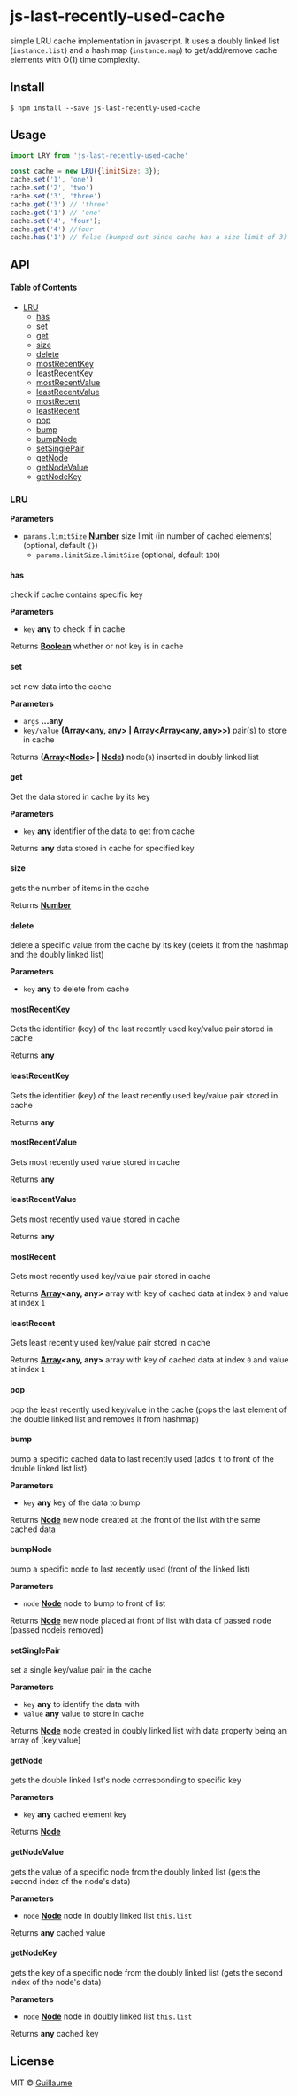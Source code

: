 # js-last-recently-used-cache

simple LRU cache implementation in javascript. It uses a doubly linked list (`instance.list`) and a hash map (`instance.map`) to get/add/remove cache elements with O(1) time complexity.

## Install

    $ npm install --save js-last-recently-used-cache

## Usage

```js
import LRY from 'js-last-recently-used-cache'

const cache = new LRU({limitSize: 3});
cache.set('1', 'one')
cache.set('2', 'two')
cache.set('3', 'three')
cache.get('3') // 'three'
cache.get('1') // 'one'
cache.set('4', 'four');
cache.get('4') //four
cache.has('1') // false (bumped out since cache has a size limit of 3)
```

## API

<!-- Generated by documentation.js. Update this documentation by updating the source code. -->

#### Table of Contents

-   [LRU](#lru)
    -   [has](#has)
    -   [set](#set)
    -   [get](#get)
    -   [size](#size)
    -   [delete](#delete)
    -   [mostRecentKey](#mostrecentkey)
    -   [leastRecentKey](#leastrecentkey)
    -   [mostRecentValue](#mostrecentvalue)
    -   [leastRecentValue](#leastrecentvalue)
    -   [mostRecent](#mostrecent)
    -   [leastRecent](#leastrecent)
    -   [pop](#pop)
    -   [bump](#bump)
    -   [bumpNode](#bumpnode)
    -   [setSinglePair](#setsinglepair)
    -   [getNode](#getnode)
    -   [getNodeValue](#getnodevalue)
    -   [getNodeKey](#getnodekey)

### LRU

**Parameters**

-   `params.limitSize` **[Number](https://developer.mozilla.org/docs/Web/JavaScript/Reference/Global_Objects/Number)** size limit (in number of cached elements) (optional, default `{}`)
    -   `params.limitSize.limitSize`   (optional, default `100`)

#### has

check if cache contains specific key

**Parameters**

-   `key` **any** to check if in cache

Returns **[Boolean](https://developer.mozilla.org/docs/Web/JavaScript/Reference/Global_Objects/Boolean)** whether or not key is in cache

#### set

set new data into the cache

**Parameters**

-   `args` **...any** 
-   `key/value` **([Array](https://developer.mozilla.org/docs/Web/JavaScript/Reference/Global_Objects/Array)&lt;any, any> | [Array](https://developer.mozilla.org/docs/Web/JavaScript/Reference/Global_Objects/Array)&lt;[Array](https://developer.mozilla.org/docs/Web/JavaScript/Reference/Global_Objects/Array)&lt;any, any>>)** pair(s) to store in cache

Returns **([Array](https://developer.mozilla.org/docs/Web/JavaScript/Reference/Global_Objects/Array)&lt;[Node](https://developer.mozilla.org/docs/Web/API/Node/nextSibling)> | [Node](https://developer.mozilla.org/docs/Web/API/Node/nextSibling))** node(s) inserted in doubly linked list

#### get

Get the data stored in cache by its key

**Parameters**

-   `key` **any** identifier of the data to get from cache

Returns **any** data stored in cache for specified key

#### size

gets the number of items in the cache

Returns **[Number](https://developer.mozilla.org/docs/Web/JavaScript/Reference/Global_Objects/Number)** 

#### delete

delete a specific value from the cache by its key
(delets it from the hashmap and the doubly linked list)

**Parameters**

-   `key` **any** to delete from cache

#### mostRecentKey

Gets the identifier (key) of the last recently used key/value pair stored in cache

Returns **any** 

#### leastRecentKey

Gets the identifier (key) of the least recently used key/value pair stored in cache

Returns **any** 

#### mostRecentValue

Gets most recently used value stored in cache

Returns **any** 

#### leastRecentValue

Gets most recently used value stored in cache

Returns **any** 

#### mostRecent

Gets most recently used key/value pair stored in cache

Returns **[Array](https://developer.mozilla.org/docs/Web/JavaScript/Reference/Global_Objects/Array)&lt;any, any>** array with key of cached data at index `0` and value at index `1`

#### leastRecent

Gets least recently used key/value pair stored in cache

Returns **[Array](https://developer.mozilla.org/docs/Web/JavaScript/Reference/Global_Objects/Array)&lt;any, any>** array with key of cached data at index `0` and value at index `1`

#### pop

pop the least recently used key/value in the cache
(pops the last element of the double linked list and removes it from hashmap)

#### bump

bump a specific cached data to last recently used
(adds it to front of the double linked list list)

**Parameters**

-   `key` **any** key of the data to bump

Returns **[Node](https://developer.mozilla.org/docs/Web/API/Node/nextSibling)** new node created at the front of the list with the same cached data

#### bumpNode

bump a specific node to last recently used (front of the linked list)

**Parameters**

-   `node` **[Node](https://developer.mozilla.org/docs/Web/API/Node/nextSibling)** node to bump to front of list

Returns **[Node](https://developer.mozilla.org/docs/Web/API/Node/nextSibling)** new node placed at front of list with data of passed node (passed nodeis removed)

#### setSinglePair

set a single key/value pair in the cache

**Parameters**

-   `key` **any** to identify the data with
-   `value` **any** value to store in cache

Returns **[Node](https://developer.mozilla.org/docs/Web/API/Node/nextSibling)** node created in doubly linked list with data property being an array of [key,value]

#### getNode

gets the double linked list's node corresponding to specific key

**Parameters**

-   `key` **any** cached element key

Returns **[Node](https://developer.mozilla.org/docs/Web/API/Node/nextSibling)** 

#### getNodeValue

gets the value of a specific node from the doubly linked list
(gets the second index of the node's data)

**Parameters**

-   `node` **[Node](https://developer.mozilla.org/docs/Web/API/Node/nextSibling)** node in doubly linked list `this.list`

Returns **any** cached value

#### getNodeKey

gets the key of a specific node from the doubly linked list
(gets the second index of the node's data)

**Parameters**

-   `node` **[Node](https://developer.mozilla.org/docs/Web/API/Node/nextSibling)** node in doubly linked list `this.list`

Returns **any** cached key

## License

MIT © [Guillaume](https://github.com/glebedel)
